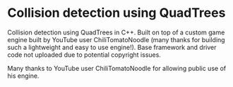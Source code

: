 # Collision detection using QuadTrees
Collision detection using QuadTrees in C++. Built on top of a custom game engine built by YouTube user ChiliTomatoNoodle (many thanks for building such a lightweight and easy to use engine!). Base framework and driver code not uploaded due to potential copyright issues.

Many thanks to YouTube user ChiliTomatoNoodle for allowing public use of his engine.

